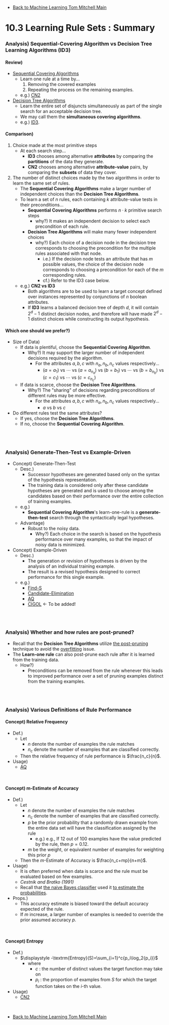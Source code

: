 * [Back to Machine Learning Tom Mitchell Main](../../main.md)

# 10.3 Learning Rule Sets : Summary

### Analysis) Sequential-Covering Algorithm vs Decision Tree Learning Algorithms (ID3)
#### Review)
  - [Sequential Covering Algorithms](../02/note.md#concept-sequential-covering-algorithms)
    - Learn one rule at a time by...
      1. Removing the covered examples 
      2. Repeating the process on the remaining examples.
    - e.g.) [CN2](../02/note.md#eg-the-cn2-program)
  - [Decision Tree Algorithms](../../ch03/04/note.md#34-the-basic-decision-tree-learning-algorithm)
    - Learn the entire set of disjuncts simultaneously as part of the single search for an acceptable decision tree.
    - We may call them the **simultaneous covering algorithms**.
    - e.g.) [ID3](../../ch03/04/note.md#concept-the-id3-algorithm).

#### Comparison)
1. Choice made at the most primitive steps
    - At each search step...
      - **ID3** chooses among alternative **attributes** by comparing the **partitions** of the data they generate.
      - **CN2** chooses among alternative **attribute-value** pairs, by comparing the **subsets** of data they cover.
2. The number of distinct choices made by the two algorithms in order to learn the same set of rules.
    - The **Sequential Covering Algorithms** make a larger number of independent choices than the **Decision Tree Algorithms**.
    - To learn a set of $n$ rules, each containing $k$ attribute-value tests in their preconditions...
      - **Sequential Covering Algorithms** performs $n \cdot k$ primitive search steps
        - why?) It makes an independent decision to select each precondition of each rule. 
      - **Decision Tree Algorithms** will make many fewer independent choices
        - why?) Each choice of a decision node in the decision tree corresponds to choosing the precondition for the multiple rules associated with that node.
          - i.e.) If the decision node tests an attribute that has $m$ possible values, the choice of the decision node corresponds to choosing a precondition for each of the $m$ corresponding rules.
          - cf.) Refer to the ID3 case below.
    - e.g.) **CN2 vs ID3**
      - Both algorithms are to be used to learn a target concept defined over instances represented by conjunctions of $n$ boolean attributes. 
      - If **ID3** learns a balanced decision tree of depth $d$, it will contain $2^d - 1$ distinct decision nodes, and therefore will have made $2^d - 1$ distinct choices while constructing its output hypothesis.

#### Which one should we prefer?)
- Size of Data)
  - If data is plentiful, choose the **Sequential Covering Algorithm**. 
    - Why?) It may support the larger number of independent decisions required by the algorithm.
      - For the attributes $a,b,c$ with $n_a, n_b, n_c$ values respectively...
        - $(a=a_1)$ vs $\cdots$ vs $(a=a_{n_a})$ vs $(b=b_1)$ vs $\cdots$ vs $(b=b_{n_b})$ vs $(c=c_1)$ vs $\cdots$ vs $(c=c_{n_c})$
  - If data is scarce, choose the **Decision Tree Algorithms**.
    - Why?) The "sharing" of decisions regarding preconditions of different rules may be more effective.
      - For the attributes $a,b,c$ with $n_a, n_b, n_c$ values respectively...
        - $a \textrm{ vs } b \textrm{ vs } c$
- Do different rules test the same attributes?
  - If yes, choose the **Decision Tree Algorithms**.
  - If no, choose the **Sequential Covering Algorithm**. 


<br><br>

### Analysis) Generate-Then-Test vs Example-Driven
- Concept) Generate-Then-Test
  - Desc.)
    - Successor hypotheses are generated based only on the syntax of the hypothesis representation. 
    - The training data is considered only after these candidate hypotheses are generated and is used to choose among the candidates based on their performance over the entire collection of training examples.
  - e.g.) 
    - **Sequential Covering Algorithm**'s learn-one-rule is a **generate-then-test** search through the syntactically legal hypotheses.
  - Advantage)
    - Robust to the noisy data.
      - Why?) Each choice in the search is based on the hypothesis performance over many examples, so that the impact of noisy data is minimized.
- Concept) Example-Driven
  - Desc.)
    - The generation or revision of hypotheses is driven by the analysis of an individual training example.
    - The result is a revised hypothesis designed to correct performance for this single example. 
  - e.g.)
    - [Find-S](../../ch02/04/note.md#24-find-s-finding-a-maximally-specific-hypothesis)
    - [Candidate-Elimination](../../ch02/05/note.md#254-candidate-elimination-learning-algorithm)
    - [AQ](../02/note.md#1022-variations)
    - [CIGOL]() <- To be added!


<br><br>

### Analysis) Whether and how rules are post-pruned?
- Recall that the **Decision Tree Algorithms** utilize [the post-pruning](../../ch03/07/note.md#concept-two-groups-of-approaches-to-avoid-overfitting) technique to avoid the [overfitting](../../ch03/07/note.md#371-avoiding-overfitting-the-data) issue.
- The **Learn-one rule** can also post-prune each rule after it is learned from the training data.
  - How?)
    - Preconditions can be removed from the rule whenever this leads to improved performance over a set of pruning examples distinct from the training examples.


<br><br>

### Analysis) Various Definitions of Rule Performance
#### Concept) Relative Frequency
- Def.)
  - Let 
    - $n$ denote the number of examples the rule matches
    - $n_c$ denote the number of examples that are classified correctly.
  - Then the relative frequency of rule performance is $\frac{n_c}{n}$.
- Usage)
  - [AQ](../02/note.md#1022-variations)

<br>

#### Concept) m-Estimate of Accuracy
- Def.)
  - Let 
    - $n$ denote the number of examples the rule matches
    - $n_c$ denote the number of examples that are classified correctly.
    - $p$ be the prior probability that a randomly drawn example from the entire data set will have the classification assigned by the rule
      - e.g.) e.g., If 12 out of 100 examples have the value predicted by the rule, then $p = 0.12$.
    - $m$ be the weight, or equivalent number of examples for weighting this prior $p$
  - Then the $m$-Estimate of Accuracy is $\frac{n_c+mp}{n+m}$.
- Usage)
  - It is often preferred when data is scarce and the rule must be evaluated based on few examples.
  - *Cestnik and Bratko (1991)*
  - Recall that [the naive Bayes classifier](../../ch06/09/note.md#concept-naive-bayes-classifier) used it [to estimate the probabilities](../../ch06/09/note.md#6911-estimating-probabilities).
- Props.)
  - This accuracy estimate is biased toward the default accuracy expected of the rule.
  - If $m$ increase, a larger number of examples is needed to override the prior assumed accuracy $p$.

<br>

#### Concept) Entropy
- Def.)
  - $\displaystyle -\textrm{Entropy}(S)=\sum_{i=1}^c{p_i\log_2{p_i}}$
    - where 
      - $c$ : the number of distinct values the target function may take on
      - $p_i$ : the proportion of examples from $S$ for which the target function takes on the $i$-th value.
- Usage)
  - [CN2](../02/note.md#eg-the-cn2-program)


<br>

* [Back to Machine Learning Tom Mitchell Main](../../main.md)